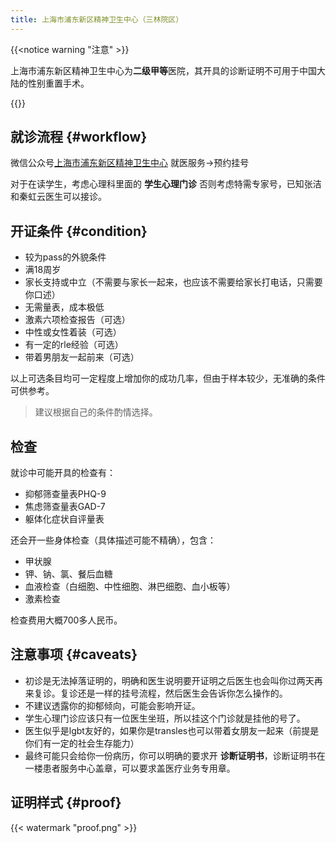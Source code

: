 ```yaml
---
title: 上海市浦东新区精神卫生中心（三林院区）
---
```


{{<notice warning "注意" >}}

上海市浦东新区精神卫生中心为**二级甲等**医院，其开具的诊断证明不可用于中国大陆的性别重置手术。

{{</notice>}}

## 就诊流程 {#workflow}

微信公众号[上海市浦东新区精神卫生中心](weixin://gh_40b1f8a9ba89) 就医服务->预约挂号

对于在读学生，考虑心理科里面的 **学生心理门诊**
否则考虑特需专家号，已知张洁和秦虹云医生可以接诊。

## 开证条件 {#condition}

- 较为pass的外貌条件
- 满18周岁
- 家长支持或中立（不需要与家长一起来，也应该不需要给家长打电话，只需要你口述）
- 无需量表，成本极低
- 激素六项检查报告（可选）
- 中性或女性着装（可选）
- 有一定的rle经验（可选）
- 带着男朋友一起前来（可选）

以上可选条目均可一定程度上增加你的成功几率，但由于样本较少，无准确的条件可供参考。

> 建议根据自己的条件酌情选择。

## 检查

就诊中可能开具的检查有：

* 抑郁筛查量表PHQ-9
* 焦虑筛查量表GAD-7
* 躯体化症状自评量表

还会开一些身体检查（具体描述可能不精确），包含：

* 甲状腺
* 钾、钠、氯、餐后血糖
* 血液检查（白细胞、中性细胞、淋巴细胞、血小板等）
* 激素检查

检查费用大概700多人民币。

## 注意事项 {#caveats}

- 初诊是无法掉落证明的，明确和医生说明要开证明之后医生也会叫你过两天再来复诊。复诊还是一样的挂号流程，然后医生会告诉你怎么操作的。
- 不建议透露你的抑郁倾向，可能会影响开证。
- 学生心理门诊应该只有一位医生坐班，所以挂这个门诊就是挂他的号了。
- 医生似乎是lgbt友好的，如果你是transles也可以带着女朋友一起来（前提是你们有一定的社会生存能力）
- 最终可能只会给你一份病历，你可以明确的要求开 **诊断证明书**，诊断证明书在一楼患者服务中心盖章，可以要求盖医疗业务专用章。

## 证明样式 {#proof}

{{< watermark "proof.png" >}}
